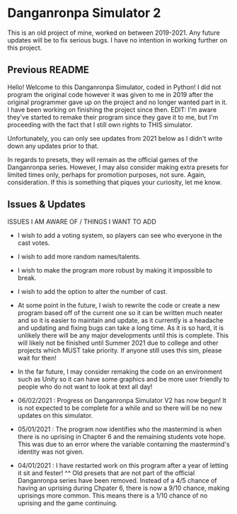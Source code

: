 # Danganronpa Simulator 2

This is an old project of mine, worked on between 2019-2021. Any future updates will be to fix serious bugs. I have no intention in working further on this project.

## Previous README

Hello! Welcome to this Danganronpa Simulator, coded in Python! I did not program the original code however it was given to me in 2019 after the original programmer gave up on the project and no longer wanted part in it. I have been working on finishing the project since then. EDIT: I'm aware they've started to remake their program since they gave it to me, but I'm proceeding with the fact that I still own rights to THIS simulator.

Unfortunately, you can only see updates from 2021 below as I didn't write down any updates prior to that.

In regards to presets, they will remain as the official games of the Danganronpa series. However, I may also consider making extra presets for limited times only, perhaps for promotion purposes, not sure. Again, consideration. If this is something that piques your curiosity, let me know.





## Issues & Updates




ISSUES I AM AWARE OF / THINGS I WANT TO ADD

- I wish to add a voting system, so players can see who everyone in the cast votes.
- I wish to add more random names/talents.
- I wish to make the program more robust by making it impossible to break.
- I wish to add the option to alter the number of cast.
- At some point in the future, I wish to rewrite the code or create a new program based off of the current one so it can be written much neater and so it is easier to maintain and update, as it currently is a headache and updating and fixing bugs can take a long time. As it is so hard, it is unlikely there will be any major developments until this is complete. This will likely not be finished until Summer 2021 due to college and other projects which MUST take priority. If anyone still uses this sim, please wait for then!
- In the far future, I may consider remaking the code on an environment such as Unity so it can have some graphics and be more user friendly to people who do not want to look at text all day!


- 06/02/2021 :
Progress on Danganronpa Simulator V2 has now begun! It is not expected to be complete for a while and so there will be no new updates on this simulator. 


- 05/01/2021 :
The program now identifies who the mastermind is when there is no uprising in Chapter 6 and the remaining students vote hope. This was due to an error where the variable containing the mastermind's identity was not given.


- 04/01/2021 :
I have restarted work on this program after a year of letting it sit and fester! ^^
Old presets that are not part of the official Danganronpa series have been removed.
Instead of a 4/5 chance of having an uprising during Chpater 6, there is now a 9/10 chance, making uprisings more common. This means there is a 1/10 chance of no uprising and the game continuing.


